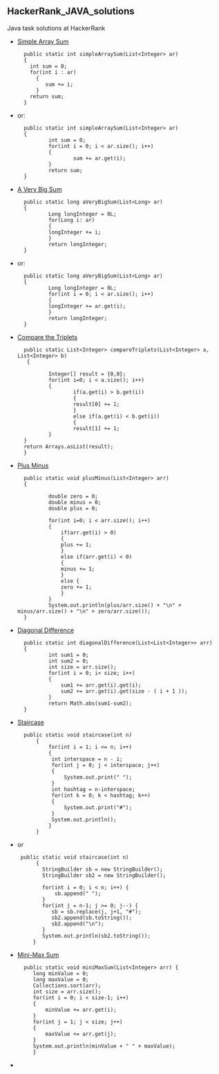 ## HackerRank_JAVA_solutions
Java task solutions at HackerRank

- [Simple Array Sum](https://www.hackerrank.com/challenges/simple-array-sum/problem) 
        
        public static int simpleArraySum(List<Integer> ar) 
        {    
          int sum = 0;
          for(int i : ar)
            {
               sum += i;
            }
          return sum;
        }

- or:
   
        public static int simpleArraySum(List<Integer> ar)
        {
                int sum = 0;
                for(int i = 0; i < ar.size(); i++)
                {
                        sum += ar.get(i);
                }
                return sum;
        }
        
- [A Very Big Sum](https://www.hackerrank.com/challenges/a-very-big-sum/problem?h_r=profile) 

        public static long aVeryBigSum(List<Long> ar) 
        {    
                Long longInteger = 0L;
                for(Long i: ar)
                {
                longInteger += i;        
                }
                return longInteger;
        }
        
- or:

        public static long aVeryBigSum(List<Long> ar) 
        {    
                Long longInteger = 0L;
                for(int i = 0; i < ar.size(); i++)
                {
                longInteger += ar.get(i);        
                }
                return longInteger;
        }

- [Compare the Triplets](https://www.hackerrank.com/challenges/compare-the-triplets/problem?h_r=profile)

        public static List<Integer> compareTriplets(List<Integer> a, List<Integer> b) 
         {        
        
                Integer[] result = {0,0};
                for(int i=0; i < a.size(); i++)
                {
                        if(a.get(i) > b.get(i))
                        {
                        result[0] += 1;
                        } 
                        else if(a.get(i) < b.get(i))
                        {
                        result[1] += 1;
                }
        }
        return Arrays.asList(result);
        }  
    
- [Plus Minus](https://www.hackerrank.com/challenges/plus-minus/problem?h_r=profile)

        public static void plusMinus(List<Integer> arr) 
        {

                double zero = 0;
                double minus = 0;
                double plus = 0;

                for(int i=0; i < arr.size(); i++)
                {
                    if(arr.get(i) > 0)
                    {
                    plus += 1;
                    } 
                    else if(arr.get(i) < 0)
                    {
                    minus += 1;
                    }
                    else {
                    zero += 1; 
                    }
                }            
                System.out.println(plus/arr.size() + "\n" + minus/arr.size() + "\n" + zero/arr.size());
        }
    
    
- [Diagonal Difference](https://www.hackerrank.com/challenges/diagonal-difference/problem?h_r=profile)

        public static int diagonalDifference(List<List<Integer>> arr) 
        {
                int sum1 = 0;
                int sum2 = 0;
                int size = arr.size();
                for(int i = 0; i< size; i++)
                {
                    sum1 += arr.get(i).get(i);
                    sum2 += arr.get(i).get(size - ( i + 1 ));              
                }
                return Math.abs(sum1-sum2);
        }
    
- [Staircase](https://www.hackerrank.com/challenges/staircase/problem?h_r=profile)

        public static void staircase(int n) 
            {       
                for(int i = 1; i <= n; i++)
                {
                 int interspace = n - i;
                 for(int j = 0; j < interspace; j++)
                 {
                     System.out.print(" ");
                 }
                 int hashtag = n-interspace;
                 for(int k = 0; k < hashtag; k++)
                 {
                     System.out.print("#");
                 } 
                 System.out.println();
                }   
            }
    
 - []()   or
 
        public static void staircase(int n) 
             {      
               StringBuilder sb = new StringBuilder();
               StringBuilder sb2 = new StringBuilder();

               for(int i = 0; i < n; i++) {
                   sb.append(" ");
               }
               for(int j = n-1; j >= 0; j--) {
                  sb = sb.replace(j, j+1, "#");
                  sb2.append(sb.toString());
                  sb2.append("\n");
               }
               System.out.println(sb2.toString());
            }
    
 - [Mini-Max Sum](https://www.hackerrank.com/challenges/mini-max-sum/problem?h_r=profile)      
 
         public static void miniMaxSum(List<Integer> arr) {            
            long minValue = 0;
            long maxValue = 0;
            Collections.sort(arr); 
            int size = arr.size();  
            for(int i = 0; i < size-1; i++)
            {
                minValue += arr.get(i);
            }
            for(int j = 1; j < size; j++)
            {
                maxValue += arr.get(j);
            }
            System.out.println(minValue + " " + maxValue);
            }
    
 - []()  

